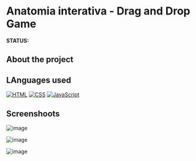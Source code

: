 # Anatomia interativa - Drag and Drop Game
<strong>STATUS:</strong>

## About the project

## LAnguages used
<p>
  <a href="#"><img alt="HTML" src="https://img.shields.io/badge/HTML-E34F26.svg?logo=html5&logoColor=white"></a>
  <a href="#"><img alt="CSS" src="https://img.shields.io/badge/CSS-1572B6.svg?logo=css3&logoColor=white"></a>
  <a href="#"><img alt="JavaScript" src="https://img.shields.io/badge/JavaScript-F7DF1E.svg?logo=javascript&logoColor=black"></a>
 </p>

 ## Screenshoots
![image](https://github.com/user-attachments/assets/d8f02c58-9ac5-4ff4-a88c-be085863d8d0)

![image](https://github.com/user-attachments/assets/5428726a-237c-4fd0-aa26-48696c88d47e)

![image](https://github.com/user-attachments/assets/bb205ba2-8a58-4e31-bc66-aa8a8420a418)

